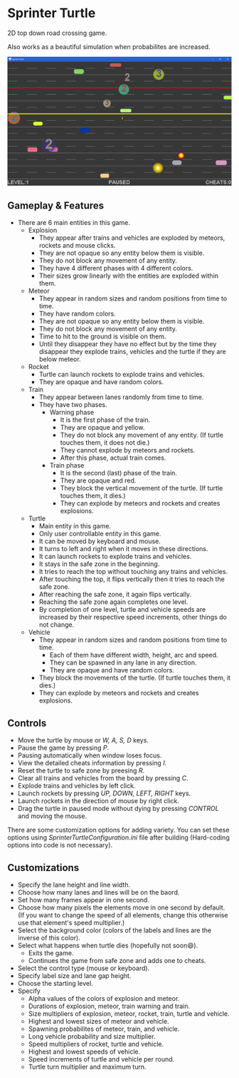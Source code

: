 # Sprinter Turtle

2D top down road crossing game.

Also works as a beautiful simulation when probabilites are increased.

![ss](screenshots/ss.bmp)

## Gameplay & Features

* There are 6 main entities in this game.
  * Explosion
    * They appear after trains and vehicles are exploded by meteors, rockets and mouse clicks.
    * They are not opaque so any entity below them is visible.
    * They do not block any movement of any entity.
    * They have 4 different phases with 4 different colors.
    * Their sizes grow linearly with the entities are exploded within them.
  * Meteor
    * They appear in random sizes and random positions from time to time.
    * They have random colors.
    * They are not opaque so any entity below them is visible.
    * They do not block any movement of any entity.
    * Time to hit to the ground is visible on them.
    * Until they disappear they have no effect but by the time they disappear
    they explode trains, vehicles and the turtle if they are below meteor.
  * Rocket
    * Turtle can launch rockets to explode trains and vehicles.
    * They are opaque and have random colors.
  * Train
    * They appear between lanes randomly from time to time.
    * They have two phases.
      * Warning phase
        * It is the first phase of the train.
        * They are opaque and yellow.
        * They do not block any movement of any entity. (If turtle touches them, it does not die.)
        * They cannot explode by meteors and rockets.
        * After this phase, actual train comes.
      * Train phase
        * It is the second (last) phase of the train.
        * They are opaque and red.
        * They block the vertical movement of the turtle. (If turtle touches them, it dies.)
        * They can explode by meteors and rockets and creates explosions.
  * Turtle
    * Main entity in this game.
    * Only user controllable entity in this game.
    * It can be moved by keyboard and mouse.
    * It turns to left and right when it moves in these directions.
    * It can launch rockets to explode trains and vehicles.
    * It stays in the safe zone in the beginning.
    * It tries to reach the top without touching any trains and vehicles.
    * After touching the top, it flips vertically then it tries to reach the safe zone.
    * After reaching the safe zone, it again flips vertically.
    * Reaching the safe zone again completes one level.
    * By completion of one level, turtle and vehicle speeds are
    increased by their respective speed increments, other things do not change.
  * Vehicle
    * They appear in random sizes and random positions from time to time.
      * Each of them have different width, height, arc and speed.
      * They can be spawned in any lane in any direction.
      * They are opaque and have random colors.
    * They block the movements of the turtle. (If turtle touches them, it dies.)
    * They can explode by meteors and rockets and creates explosions.

## Controls

* Move the turtle by mouse or _W, A, S, D_ keys.
* Pause the game by pressing _P_.
* Pausing automatically when window loses focus.
* View the detailed cheats information by pressing _I_.
* Reset the turtle to safe zone by preesing _R_.
* Clear all trains and vehicles from the board by pressing _C_.
* Explode trains and vehicles by left click.
* Launch rockets by pressing _UP, DOWN, LEFT, RIGHT_ keys.
* Launch rockets in the direction of mouse by right click.
* Drag the turtle in paused mode without dying by pressing _CONTROL_ and moving the mouse.

There are some customization options for adding variety.
You can set these options using _SprinterTurtleConfiguration.ini_ file after building
(Hard-coding options into code is not necessary).

## Customizations

* Specify the lane height and line width.
* Choose how many lanes and lines will be on the baord.
* Set how many frames appear in one second.
* Choose how many pixels the elements move in one second by default.
(If you want to change the speed of all elements,
change this otherwise use that element's speed multiplier.)
* Select the background color (colors of the labels and lines are the inverse of this color).
* Select what happens when turtle dies (hopefully not soon:smile:).
  * Exits the game.
  * Continues the game from safe zone and adds one to cheats.
* Select the control type (mouse or keyboard).
* Specify label size and lane gap height.
* Choose the starting level.
* Specify
  * Alpha values of the colors of explosion and meteor.
  * Durations of explosion, meteor, train warning and train.
  * Size multipliers of explosion, meteor, rocket, train, turtle and vehicle.
  * Highest and lowest sizes of meteor and vehicle.
  * Spawning probabilites of meteor, train, and vehicle.
  * Long vehicle probability and size multiplier.
  * Speed multipliers of rocket, turtle and vehicle.
  * Highest and lowest speeds of vehicle.
  * Speed increments of turtle and vehicle per round.
  * Turtle turn multiplier and maximum turn.
